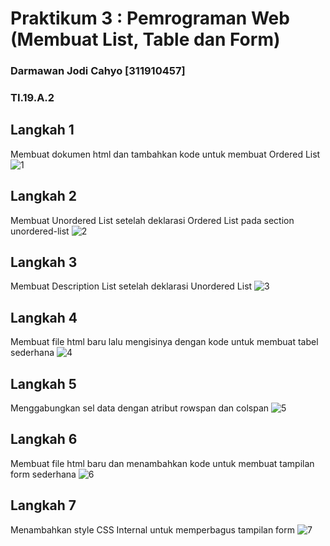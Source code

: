 # Praktikum 3 : Pemrograman Web (Membuat List, Table dan Form)

### Darmawan Jodi Cahyo [311910457]
### TI.19.A.2

## Langkah 1
Membuat dokumen html dan tambahkan kode untuk membuat Ordered List
![1](https://user-images.githubusercontent.com/56252129/114560542-fedf3300-9c96-11eb-862f-6504da160f4a.png)

## Langkah 2
Membuat Unordered List setelah deklarasi Ordered List pada section unordered-list
![2](https://user-images.githubusercontent.com/56252129/114560794-32ba5880-9c97-11eb-98bc-ee312f43563d.png)

## Langkah 3
Membuat Description List setelah deklarasi Unordered List
![3](https://user-images.githubusercontent.com/56252129/114560842-3ea61a80-9c97-11eb-85b7-51c1626ca0d6.png)

## Langkah 4
Membuat file html baru lalu mengisinya dengan kode untuk membuat tabel sederhana
![4](https://user-images.githubusercontent.com/56252129/114560889-4960af80-9c97-11eb-815c-3678c0b2d7ec.png)

## Langkah 5
Menggabungkan sel data dengan atribut rowspan dan colspan
![5](https://user-images.githubusercontent.com/56252129/114560927-52ea1780-9c97-11eb-8258-89cc08b81b69.png)

## Langkah 6
Membuat file html baru dan menambahkan kode untuk membuat tampilan form sederhana
![6](https://user-images.githubusercontent.com/56252129/114560988-5da4ac80-9c97-11eb-820d-9d8595885528.png)

## Langkah 7 
Menambahkan style CSS Internal untuk memperbagus tampilan form
![7](https://user-images.githubusercontent.com/56252129/114561031-685f4180-9c97-11eb-8338-304a3371659e.png)
